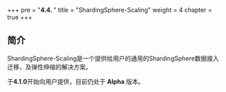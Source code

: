 +++
pre = "<b>4.4. </b>"
title = "ShardingSphere-Scaling"
weight = 4
chapter = true
+++

## 简介

ShardingSphere-Scaling是一个提供给用户的通用的ShardingSphere数据接入迁移，及弹性伸缩的解决方案。

于**4.1.0**开始向用户提供，目前仍处于 **Alpha** 版本。
